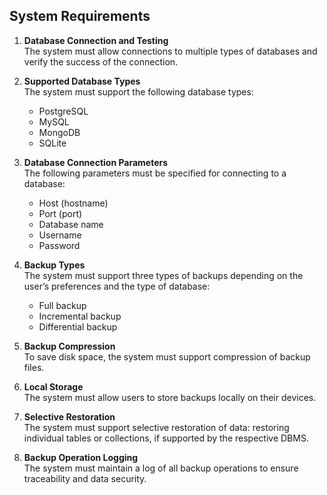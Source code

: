 

## System Requirements

1. **Database Connection and Testing**  
   The system must allow connections to multiple types of databases and verify the success of the connection.

2. **Supported Database Types**  
   The system must support the following database types:
    - PostgreSQL
    - MySQL
    - MongoDB
    - SQLite

3. **Database Connection Parameters**  
   The following parameters must be specified for connecting to a database:
    - Host (hostname)
    - Port (port)
    - Database name
    - Username
    - Password

4. **Backup Types**  
   The system must support three types of backups depending on the user’s preferences and the type of database:
    - Full backup
    - Incremental backup
    - Differential backup

5. **Backup Compression**  
   To save disk space, the system must support compression of backup files.

6. **Local Storage**  
   The system must allow users to store backups locally on their devices.

7. **Selective Restoration**  
   The system must support selective restoration of data: restoring individual tables or collections, if supported by the respective DBMS.

8. **Backup Operation Logging**  
   The system must maintain a log of all backup operations to ensure traceability and data security.
